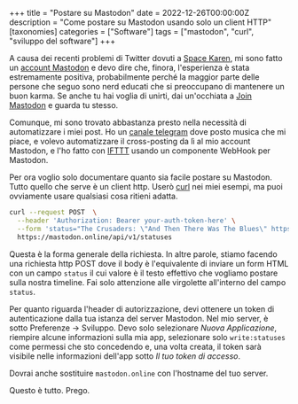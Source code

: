 +++
title = "Postare su Mastodon"
date = 2022-12-26T00:00:00Z
description = "Come postare su Mastodon usando solo un client HTTP"
[taxonomies]
categories = ["Software"]
tags = ["mastodon", "curl", "sviluppo del software"]
+++

A causa dei recenti problemi di Twitter dovuti a
[Space Karen](https://knowyourmeme.com/memes/space-karen), mi sono fatto un
[account Mastodon](https://mastodon.online/@mcaserta) e devo dire che, finora,
l'esperienza è stata estremamente positiva, probabilmente perché la maggior
parte delle persone che seguo sono nerd educati che si preoccupano di mantenere
un buon karma. Se anche tu hai voglia di unirti, dai un'occhiata a
[Join Mastodon](https://joinmastodon.org/) e guarda tu stesso.

Comunque, mi sono trovato abbastanza presto nella necessità di automatizzare i
miei post. Ho un [canale telegram](https://t.me/mirkolovesmusic) dove posto
musica che mi piace, e volevo automatizzare il cross-posting da lì al mio
account Mastodon, e l'ho fatto con [IFTTT](https://ifttt.com) usando un
componente WebHook per Mastodon.

Per ora voglio solo documentare quanto sia facile postare su Mastodon. Tutto
quello che serve è un client http. Userò [curl](https://curl.se/) nei miei
esempi, ma puoi ovviamente usare qualsiasi cosa ritieni adatta.

```bash
curl --request POST  \
  --header 'Authorization: Bearer your-auth-token-here' \
  --form 'status="The Crusaders: \"And Then There Was The Blues\" https://youtu.be/F-EAazr0j78 #music"' \
  https://mastodon.online/api/v1/statuses
```

Questa è la forma generale della richiesta. In altre parole, stiamo facendo una
richiesta http POST dove il body è l'equivalente di inviare un form HTML con un
campo `status` il cui valore è il testo effettivo che vogliamo postare sulla
nostra timeline. Fai solo attenzione alle virgolette all'interno del campo
`status`.

Per quanto riguarda l'header di autorizzazione, devi ottenere un token di
autenticazione dalla tua istanza del server Mastodon. Nel mio server, è sotto
Preferenze → Sviluppo. Devo solo selezionare _Nuova Applicazione_, riempire
alcune informazioni sulla mia app, selezionare solo `write:statuses` come
permessi che sto concedendo e, una volta creata, il token sarà visibile nelle
informazioni dell'app sotto _Il tuo token di accesso_.

Dovrai anche sostituire `mastodon.online` con l'hostname del tuo server.

Questo è tutto. Prego.
